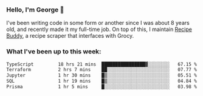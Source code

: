 ### Hello, I'm George 👋

I've been writing code in some form or another since I was about 8 years old, and recently made it my full-time job. On top of this, I maintain [Recipe Buddy](https://github.com/georgegebbett/recipe-buddy), a recipe scraper that interfaces with Grocy.  

<!--
**georgegebbett/georgegebbett** is a ✨ _special_ ✨ repository because its `README.md` (this file) appears on your GitHub profile.

Here are some ideas to get you started:

- 🔭 I’m currently working on ...
- 🌱 I’m currently learning ...
- 👯 I’m looking to collaborate on ...
- 🤔 I’m looking for help with ...
- 💬 Ask me about ...
- 📫 How to reach me: ...
- 😄 Pronouns: ...
- ⚡ Fun fact: ...
-->

### What I've been up to this week:
<!--START_SECTION:waka-->

```txt
TypeScript         18 hrs 21 mins  ████████████████▓░░░░░░░░   67.15 %
Terraform          2 hrs 7 mins    ██░░░░░░░░░░░░░░░░░░░░░░░   07.77 %
Jupyter            1 hr 30 mins    █▒░░░░░░░░░░░░░░░░░░░░░░░   05.51 %
SQL                1 hr 19 mins    █▒░░░░░░░░░░░░░░░░░░░░░░░   04.84 %
Prisma             1 hr 5 mins     █░░░░░░░░░░░░░░░░░░░░░░░░   03.98 %
```

<!--END_SECTION:waka-->
